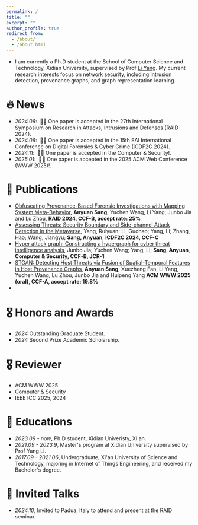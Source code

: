 ```yaml
---
permalink: /
title: ""
excerpt: ""
author_profile: true
redirect_from: 
  - /about/
  - /about.html
---
```


- I am currently a Ph.D student at the School of Computer Science and Technology, Xidian University, supervised by Prof  [Li Yang](https://web.xidian.edu.cn/yangli/). My current research interests focus on network security, including intrusion detection, provenance graphs, and graph representation learning.

# 🔥 News
- *2024.06*: &nbsp;🎉🎉 One paper is accepted in the 27th International Symposium on Research in Attacks, Intrusions and Defenses (RAID 2024). 
- *2024.06*: &nbsp;🎉🎉 One paper is accepted in the 15th EAI International Conference on Digital Forensics & Cyber Crime (ICDF2C 2024).
- *2024.11*: &nbsp;🎉🎉 One paper is accepted in the Computer & Security!. 
- *2025.01*: &nbsp;🎉🎉 One paper is accepted in the 2025 ACM Web Conference (WWW 2025)!. 
# 📝 Publications 

- [Obfuscating Provenance-Based Forensic Investigations with Mapping System Meta-Behavior](https://dl.acm.org/doi/10.1145/3678890.3678916), **Anyuan Sang**, Yuchen Wang, Li Yang, Junbo Jia and Lu Zhou, **RAID 2024, CCF-B, accept rate: 25%**
- [Assessing Threats: Security Boundary and Side-channel Attack Detection in the Metaverse](https://icdf2c.eai-conferences.org/2024/accepted_papers/), Yang, Ruiyuan; Li, Guohao; Yang, Li; Zhang, Hao; Wang, Jiangyu; **Sang, Anyuan**, **ICDF2C 2024, CCF-C**
- [Hyper attack graph: Constructing a hypergraph for cyber threat intelligence analysis](https://www.sciencedirect.com/science/article/pii/S0167404824004991?via%3Dihub), Junbo Jia; Yuchen Wang; Yang, Li; **Sang, Anyuan**, **Computer \& Security, CCF-B, JCR-1**
- [STGAN: Detecting Host Threats via Fusion of Spatial-Temporal Features in Host Provenance Graphs](https://anyuan1999.github.io), **Anyuan Sang**, Xuezheng Fan, Li Yang, Yuchen Wang,  Lu Zhou, Junbo Jia and Huipeng Yang **ACM WWW 2025 (oral), CCF-A, accept rate: 19.8%**
- 
# 🎖 Honors and Awards
- *2024* Outstanding Graduate Student.
- *2024* Second Prize Academic Scholarship.

# 🎖 Reviewer
- ACM WWW 2025
- Computer \& Security
- IEEE ICC 2025, 2024

# 📖 Educations
- *2023.09 - now*, Ph.D student, Xidian Univeristy, Xi'an.
- *2021.09 - 2023.9*, Master's program at Xidian University supervised by Prof Yang Li. 
- *2017.09 - 2021.06*, Undergraduate, Xi'an University of Science and Technology, majoring in Internet of Things Engineering, and received my Bachelor's degree. 

# 💬 Invited Talks
- *2024.10*, Invited to Padua, Italy to attend and present at the RAID seminar. 

